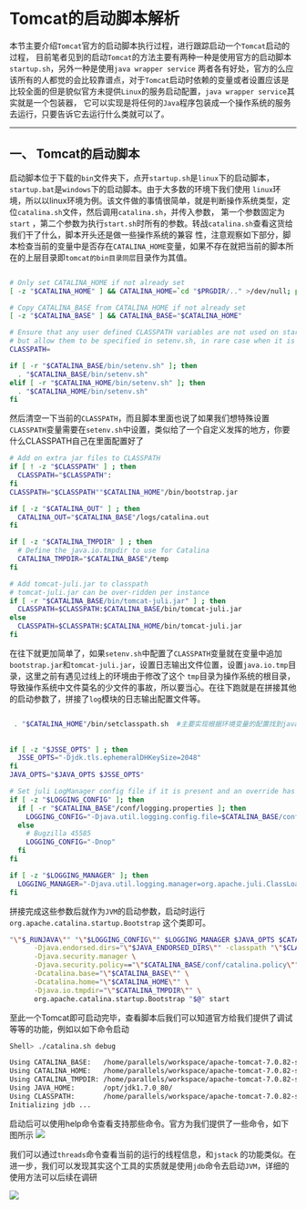 #  Tomcat的启动脚本解析

本节主要介绍`Tomcat`官方的启动脚本执行过程，进行跟踪启动一个`Tomcat`启动的过程， 目前笔者见到的启动`Tomcat`的方法主要有两种一种是使用官方的启动脚本`startup.sh`，另外一种是使用`java wrapper service`
两者各有好处，官方的么应该所有的人都觉的会比较靠谱点，对于`Tomcat`启动时依赖的变量或者设置应该是比较全面的但是貌似官方未提供`Linux`的服务启动配置，`java wrapper service`其实就是一个包装器，
它可以实现是将任何的`Java`程序包装成一个操作系统的服务去运行，只要告诉它去运行什么类就可以了。

--------------------

## 一、 Tomcat的启动脚本

启动脚本位于下载的`bin`文件夹下，点开`startup.sh`是`linux`下的启动脚本，`startup.bat`是`windows`下的启动脚本。由于大多数的环境下我们使用
`linux`环境，所以以linux环境为例。该文件做的事情很简单，就是判断操作系统类型，定位`catalina.sh`文件，然后调用`catalina.sh`，并传入参数，
第一个参数固定为`start` ，第二个参数为执行`start.sh`时所有的参数。转战`catalina.sh`查看这货给我们干了什么，脚本开头还是做一些操作系统的兼容
性，注意观察如下部分，脚本检查当前的变量中是否存在`CATALINA_HOME`变量，如果不存在就把当前的脚本所在的上层目录即`tomcat的bin目录同层`目录作为其值。
```bash

# Only set CATALINA_HOME if not already set
[ -z "$CATALINA_HOME" ] && CATALINA_HOME=`cd "$PRGDIR/.." >/dev/null; pwd`

# Copy CATALINA_BASE from CATALINA_HOME if not already set
[ -z "$CATALINA_BASE" ] && CATALINA_BASE="$CATALINA_HOME"

# Ensure that any user defined CLASSPATH variables are not used on startup,
# but allow them to be specified in setenv.sh, in rare case when it is needed.
CLASSPATH=

if [ -r "$CATALINA_BASE/bin/setenv.sh" ]; then
  . "$CATALINA_BASE/bin/setenv.sh"
elif [ -r "$CATALINA_HOME/bin/setenv.sh" ]; then
  . "$CATALINA_HOME/bin/setenv.sh"
fi
```
然后清空一下当前的`CLASSPATH`，而且脚本里面也说了如果我们想特殊设置`CLASSPATH`变量需要在`setenv.sh`中设置，类似给了一个自定义发挥的地方，你要什么CLASSPATH自己在里面配置好了

```bash
# Add on extra jar files to CLASSPATH
if [ ! -z "$CLASSPATH" ] ; then
  CLASSPATH="$CLASSPATH":
fi
CLASSPATH="$CLASSPATH""$CATALINA_HOME"/bin/bootstrap.jar

if [ -z "$CATALINA_OUT" ] ; then
  CATALINA_OUT="$CATALINA_BASE"/logs/catalina.out
fi

if [ -z "$CATALINA_TMPDIR" ] ; then
  # Define the java.io.tmpdir to use for Catalina
  CATALINA_TMPDIR="$CATALINA_BASE"/temp
fi

# Add tomcat-juli.jar to classpath
# tomcat-juli.jar can be over-ridden per instance
if [ -r "$CATALINA_BASE/bin/tomcat-juli.jar" ] ; then
  CLASSPATH=$CLASSPATH:$CATALINA_BASE/bin/tomcat-juli.jar
else
  CLASSPATH=$CLASSPATH:$CATALINA_HOME/bin/tomcat-juli.jar
fi
```
在往下就更加简单了，如果`setenv.sh`中配置了`CLASSPATH`变量就在变量中追加`bootstrap.jar`和`tomcat-juli.jar`，设置日志输出文件位置，设置`java.io.tmp`目录，这里之前有遇见过线上的环境由于修改了这个
`tmp`目录为操作系统的根目录，导致操作系统中文件莫名的少文件的事故，所以要当心。在往下跑就是在拼接其他的启动参数了，拼接了`log`模块的日志输出配置文件等。
```bash

 . "$CATALINA_HOME"/bin/setclasspath.sh  #主要实现根据环境变量的配置找到java命令
    
   
if [ -z "$JSSE_OPTS" ] ; then
  JSSE_OPTS="-Djdk.tls.ephemeralDHKeySize=2048"
fi
JAVA_OPTS="$JAVA_OPTS $JSSE_OPTS"

# Set juli LogManager config file if it is present and an override has not been issued
if [ -z "$LOGGING_CONFIG" ]; then
  if [ -r "$CATALINA_BASE"/conf/logging.properties ]; then
    LOGGING_CONFIG="-Djava.util.logging.config.file=$CATALINA_BASE/conf/logging.properties"
  else
    # Bugzilla 45585
    LOGGING_CONFIG="-Dnop"
  fi
fi

if [ -z "$LOGGING_MANAGER" ]; then
  LOGGING_MANAGER="-Djava.util.logging.manager=org.apache.juli.ClassLoaderLogManager"
fi
```

拼接完成这些参数后就作为`JVM`的启动参数，启动时运行`org.apache.catalina.startup.Bootstrap` 这个类即可。
```bash
"\"$_RUNJAVA\"" "\"$LOGGING_CONFIG\"" $LOGGING_MANAGER $JAVA_OPTS $CATALINA_OPTS \
      -Djava.endorsed.dirs="\"$JAVA_ENDORSED_DIRS\"" -classpath "\"$CLASSPATH\"" \
      -Djava.security.manager \
      -Djava.security.policy=="\"$CATALINA_BASE/conf/catalina.policy\"" \
      -Dcatalina.base="\"$CATALINA_BASE\"" \
      -Dcatalina.home="\"$CATALINA_HOME\"" \
      -Djava.io.tmpdir="\"$CATALINA_TMPDIR\"" \
      org.apache.catalina.startup.Bootstrap "$@" start

```
至此一个Tomcat即可启动完毕，查看脚本后我们可以知道官方给我们提供了调试等等的功能，例如以如下命令启动
```bash
Shell> ./catalina.sh debug

Using CATALINA_BASE:   /home/parallels/workspace/apache-tomcat-7.0.82-src/output/build
Using CATALINA_HOME:   /home/parallels/workspace/apache-tomcat-7.0.82-src/output/build
Using CATALINA_TMPDIR: /home/parallels/workspace/apache-tomcat-7.0.82-src/output/build/temp
Using JAVA_HOME:       /opt/jdk1.7.0_80/
Using CLASSPATH:       /home/parallels/workspace/apache-tomcat-7.0.82-src/output/build/bin/bootstrap.jar:/home/parallels/workspace/apache-tomcat-7.0.82-src/output/build/bin/tomcat-juli.jar
Initializing jdb ...

```
启动后可以使用help命令查看支持那些命令。官方为我们提供了一些命令，如下图所示
![](https://github.com/liuwenru/tomcat7.0.82-codeview/blob/master/docs/images/Catalinashdebug.png)

我们可以通过`threads`命令查看当前的运行的线程信息，和`jstack` 的功能类似。在进一步，我们可以发现其实这个工具的实质就是使用`jdb`命令去启动`JVM`，详细的使用方法可以后续在调研

![](https://github.com/liuwenru/tomcat7.0.82-codeview/blob/master/docs/images/Catalinashjdb.png)





